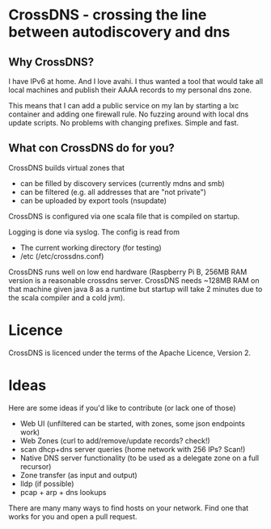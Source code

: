 CrossDNS - crossing the line between autodiscovery and dns
==========================================================

Why CrossDNS?
-------------

I have IPv6 at home. And I love avahi. I thus wanted a tool that would take
all local machines and publish their AAAA records to my personal dns zone.

This means that I can add a public service on my lan by starting a lxc
container and adding one firewall rule. No fuzzing around with local dns
update scripts. No problems with changing prefixes. Simple and fast.

What con CrossDNS do for you?
-----------------------------

CrossDNS builds virtual zones that
- can be filled by discovery services (currently mdns and smb)
- can be filtered (e.g. all addresses that are "not private")
- can be uploaded by export tools (nsupdate)

CrossDNS is configured via one scala file that is compiled on startup.

Logging is done via syslog. The config is read from
- The current working directory (for testing)
- /etc (/etc/crossdns.conf)

CrossDNS runs well on low end hardware (Raspberry Pi B, 256MB RAM version
is a reasonable crossdns server. CrossDNS needs ~128MB RAM on that machine
given java 8 as a runtime but startup will take 2 minutes due to the scala
compiler and a cold jvm).

Licence
=======

CrossDNS is licenced under the terms of the Apache Licence, Version 2.

Ideas
=====

Here are some ideas if you'd like to contribute (or lack one of those)
- Web UI (unfiltered can be started, with zones, some json endpoints work)
- Web Zones (curl to add/remove/update records? check!)
- scan dhcp+dns server queries (home network with 256 IPs? Scan!)
- Native DNS server functionality (to be used as a delegate zone on a full recursor)
- Zone transfer (as input and output)
- lldp (if possible)
- pcap + arp + dns lookups

There are many many ways to find hosts on your network. Find one that works
for you and open a pull request.
